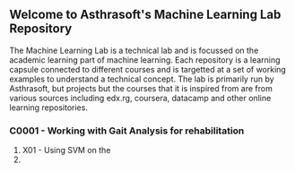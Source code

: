 ## Welcome to Asthrasoft's Machine Learning Lab Repository

The Machine Learning Lab is a technical lab and is focussed on the academic learning part of machine learning. Each repository is a learning capsule connected to different courses and is targetted at a set of working examples to understand a technical concept. The lab is primarily run by Asthrasoft, but projects but the courses that it is inspired from are from various sources including edx.rg, coursera, datacamp and other online learning repositories.

### C0001 - Working with Gait Analysis for rehabilitation
1. X01 - Using SVM on the
2. 
